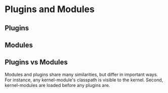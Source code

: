 # Plugins and Modules

## Plugins

## Modules

## Plugins vs Modules

Modules and plugins share many similarities, but differ in important ways. For instance, any kernel-module's classpath is visible to the kernel. Second, kernel-modules are loaded before any plugins are.
